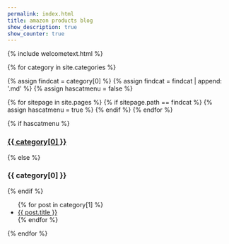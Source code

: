 ```yaml
---
permalink: index.html
title: amazon products blog
show_description: true
show_counter: true
---
```


{% include welcometext.html %}

{% for category in site.categories %}

{% assign findcat = category[0] %}
{% assign findcat = findcat | append: '.md' %}
{% assign hascatmenu = false %}

{% for sitepage in site.pages %}
    {% if sitepage.path == findcat %}
	{% assign hascatmenu = true %}
    {% endif %}
{% endfor %}

{% if hascatmenu %}
<h3><a href="/{{ category[0] }}.html">{{ category[0] }}</a></h3>
{% else %}
 <h3>{{ category[0] }}</h3>
{% endif %}
  <ul>
    {% for post in category[1] %}
      <li><a href="{{ post.url }}">{{ post.title }}</a></li>
    {% endfor %}
  </ul>
{% endfor %}

